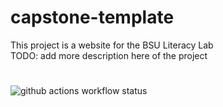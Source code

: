# capstone-template
This project is a website for the BSU Literacy Lab
<br>
TODO: add more description here of the project
<br>
#
<!-- Status badge -->
![github actions workflow status](https://github.com/cs481-ekh/s24-illiterate-librarians/actions/workflows/github-actions.yml/badge.svg)
